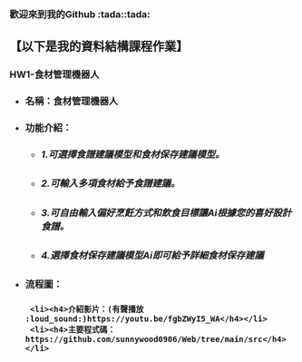 <h3>歡迎來到我的Github :tada::tada:
<P><h2>【以下是我的資料結構課程作業】</P>
<p><h3>HW1-食材管理機器人</p>
<ul style='list-style-type'>
     <li><h4>名稱：食材管理機器人</h4></li>
     <li><h4>功能介紹：
       <ul style='list-style-type'>
       <li><h5>1.可選擇食譜建議模型和食材保存建議模型。</h5></li>
       <li><h5>2.可輸入多項食材給予食譜建議。</h5></li>
       <li><h5>3.可自由輸入偏好烹飪方式和飲食目標讓Ai根據您的喜好設計食譜。</h5></li>
       <li><h5>4.選擇食材保存建議模型Ai即可給予詳細食材保存建議</h5></li>
       </ul>    
     </h4></li>
     <li><h4>流程圖：</h4></li>
     
     <li><h4>介紹影片：(有聲播放 :loud_sound:)https://youtu.be/fgbZWyI5_WA</h4></li>
     <li><h4>主要程式碼：https://github.com/sunnywood0906/Web/tree/main/src</h4></li>
</ul>

